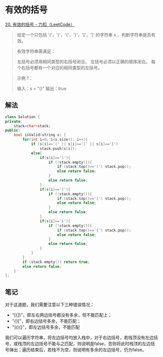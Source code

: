 # 有效的括号

[20. 有效的括号 - 力扣（LeetCode）](https://leetcode.cn/problems/valid-parentheses/)

> 给定一个只包括 '('，')'，'{'，'}'，'['，']' 的字符串 s ，判断字符串是否有效。

> 有效字符串需满足：
>
> 左括号必须用相同类型的右括号闭合。
> 左括号必须以正确的顺序闭合。
> 每个右括号都有一个对应的相同类型的左括号。

> 示例 1：
>
> 输入：s = "()"
> 输出：true

## 解法

```c++
class Solution {
private:
    stack<char>stack;
public:
    bool isValid(string s) {
        for(int i=0; i<s.size(); i++){
            if (s[i]=='(' || s[i]=='[' || s[i]=='{')
                stack.push(s[i]);
            else{
                if(s[i]==')'){
                    if (!stack.empty()){
                        if (stack.top()=='(') stack.pop();
                        else return false;
                    }
                    else return false;
                }
                if(s[i]==']'){
                    if (!stack.empty()){
                        if (stack.top()=='[') stack.pop();
                        else return false;
                    }
                    else return false;
                }
                if(s[i]=='}'){
                    if (!stack.empty()){
                        if (stack.top()=='{') stack.pop();
                        else return false;
                    }
                    else return false;
                }
            }
        }
        if (stack.empty()) return true;
        else return false;
    }
};
```

## 笔记

对于这道题，我们需要注意以下三种错误情况：

- “[{]}”，即左右两边括号都没有多余，但不能匹配上；
- "{}["，即右边括号多余，不能匹配；
- "](){}"，即左边括号多余，不能匹配

我们可以遍历字符串，将左边括号均放入栈中，对于右边括号，若栈顶没有左边括号，或栈顶的左边括号不能与之匹配，则说明是false，否则将此时栈顶的左边括号弹出；遍历结束后，若栈不为空，则说明有多余的左边括号，仍为false。